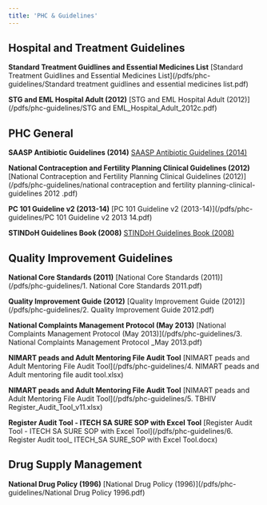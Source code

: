 ```yaml
---
title: 'PHC & Guidelines'
---
```

## Hospital and Treatment Guidelines
**Standard Treatment Guidlines and Essential Medicines List**
[Standard Treatment Guidlines and Essential Medicines List](/pdfs/phc-guidelines/Standard treatment guidlines and essential medicines list.pdf)

**STG and EML Hospital Adult (2012)**
[STG and EML Hospital Adult (2012)](/pdfs/phc-guidelines/STG and EML_Hospital_Adult_2012c.pdf)

## PHC General
**SAASP Antibiotic Guidelines (2014)**
[SAASP Antibiotic Guidelines (2014)](/pdfs/phc-guidelines/saasp_antibiotic_guidelines_2014.compressed.pdf)

**National Contraception and Fertility Planning Clinical Guidelines (2012)**
[National Contraception and Fertility Planning Clinical Guidelines (2012)](/pdfs/phc-guidelines/national contraception and fertility planning-clinical-guidelines 2012 .pdf)

**PC 101 Guideline v2 (2013-14)**
[PC 101 Guideline v2 (2013-14)](/pdfs/phc-guidelines/PC 101 Guideline v2 2013 14.pdf)

**STINDoH Guidelines Book (2008)**
[STINDoH Guidelines Book (2008)](/pdfs/phc-guidelines/STINDoHGuidelinesBook2008Edited.pdf)

## Quality Improvement Guidelines
**National Core Standards (2011)**
[National Core Standards (2011)](/pdfs/phc-guidelines/1. National Core Standards 2011.pdf)

**Quality Improvement Guide (2012)**
[Quality Improvement Guide (2012)](/pdfs/phc-guidelines/2. Quality Improvement Guide 2012.pdf)

**National Complaints Management Protocol (May 2013)**
[National Complaints Management Protocol (May 2013)](/pdfs/phc-guidelines/3. National Complaints Management Protocol _May 2013.pdf)

**NIMART peads and Adult Mentoring File Audit Tool**
[NIMART peads and Adult Mentoring File Audit Tool](/pdfs/phc-guidelines/4. NIMART peads and Adult mentoring file audit tool.xlsx)

**NIMART peads and Adult Mentoring File Audit Tool**
[NIMART peads and Adult Mentoring File Audit Tool](/pdfs/phc-guidelines/5. TBHIV Register_Audit_Tool_v11.xlsx)

**Register Audit Tool - ITECH SA SURE SOP with Excel Tool**
[Register Audit Tool - ITECH SA SURE SOP with Excel Tool](/pdfs/phc-guidelines/6. Register Audit tool_ ITECH_SA SURE_SOP with Excel Tool.docx)

## Drug Supply Management
**National Drug Policy (1996)**
[National Drug Policy (1996)](/pdfs/phc-guidelines/National Drug Policy 1996.pdf)

<!--
    This is a comment and is not displayed on the website. Do not alter this text between arrows (->).
    To change the content in this file, simply retype/ copy+paste any text above, as you would in a normal text file/ word document.

    Do not change the "title:" title, or the ---. Only change the text inside '' for that section.

    The hashtag ( # ) symbols followed by a space and then text show a heading. The more #s you have, the smaller/"less important" the heading. You can add up to 6 # but we suggest max 4 #. make sure each heading is on a separate line.

    The text surrounded by double  stars ( ** ) with no spaces shows bold text. 

    PDF of a resorce page:
    [Resource Title](/pdfs/resource-page.pdf)

    Please refer to the "HOW TO USE" or "HOW TO USE SHORT" files for more information.
 -->